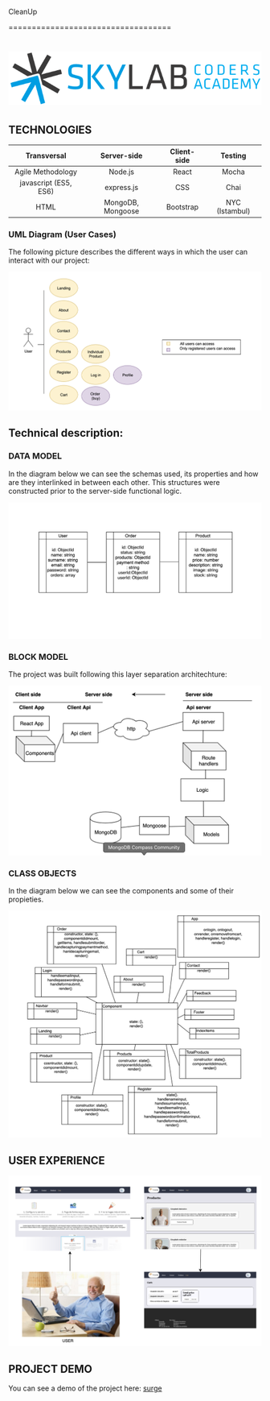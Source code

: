 

 CleanUp

===================================


# ![](./images/skylab-coders-logo.png)


## TECHNOLOGIES

| Transversal | Server-side | Client-side | Testing |
| :---------: |:-------: |:----------: |:---------: |
| Agile Methodology|  Node.js | React | Mocha |
| javascript (ES5, ES6) | express.js | CSS | Chai |
| HTML | MongoDB, Mongoose  | Bootstrap | NYC (Istambul) |



### UML Diagram (User Cases)

The following picture describes the different ways in which the user can interact with our project:

![](./images/user-cases.png)

## Technical description:

### DATA MODEL

In the diagram below we can see the schemas used, its properties and how are they interlinked in between each other. This structures were constructed prior to the server-side functional logic.      

![](./images/data-model.png)

### BLOCK MODEL

The project was built following this layer separation architechture:

![block model](./images/block-model.png)

### CLASS OBJECTS

In the diagram below we can see the components and some of their propieties.      

![](./images/class-objects.png)



## USER EXPERIENCE 

![](./images/userexp.png)


## PROJECT DEMO

You can see a demo of the project here: [surge](http://cleanup.surge.sh/#/)



